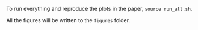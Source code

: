 To run everything and reproduce the plots in the paper, `source run_all.sh`. 

All the figures will be written to the `figures` folder.